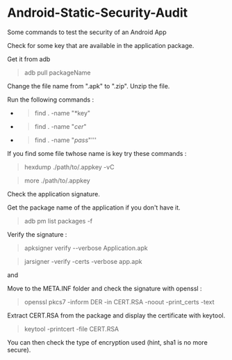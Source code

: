 # Android-Static-Security-Audit
Some commands to test the security of an Android App

Check for some key that are available in the application package.

Get it from adb
> adb pull packageName

Change the file name from ".apk" to ".zip".
Unzip the file.

Run the following commands :
* > find . -name "*key"
* > find . -name "*cer*"
* > find . -name "*pass*"'''

If you find some file twhose name is key try these commands :
> hexdump ./path/to/.appkey  -vC

> more ./path/to/.appkey 


Check the application signature.

Get the package name of the application if you don't have it.
> adb pm list packages -f

Verify the signature : 
> apksigner verify --verbose Application.apk

> jarsigner -verify -certs -verbose app.apk

and

Move to the META.INF folder and check the signature with openssl : 
> openssl pkcs7 -inform DER -in CERT.RSA -noout -print_certs -text

Extract CERT.RSA from the package and display the certificate with keytool. 
> keytool -printcert -file CERT.RSA 

You can then check the type of encryption used (hint, sha1 is no more secure).
